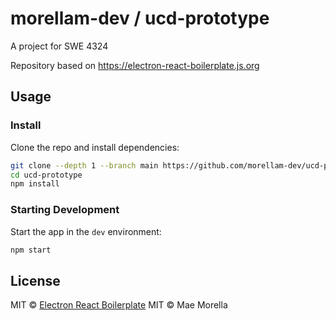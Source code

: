 # morellam-dev / ucd-prototype

A project for SWE 4324

Repository based on <https://electron-react-boilerplate.js.org>

## Usage

### Install

Clone the repo and install dependencies:

```bash
git clone --depth 1 --branch main https://github.com/morellam-dev/ucd-prototype.git
cd ucd-prototype
npm install
```

### Starting Development

Start the app in the `dev` environment:

```bash
npm start
```


## License

MIT © [Electron React Boilerplate](https://github.com/electron-react-boilerplate)
MIT © Mae Morella
